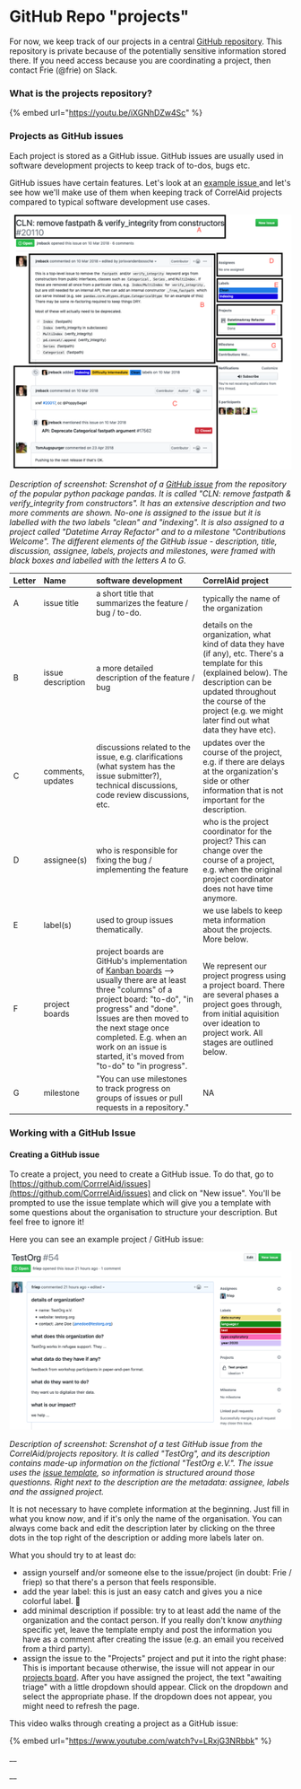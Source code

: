 # GitHub Repo "projects"

For now, we keep track of our projects in a central [GitHub repository](https://github.com/CorrelAid/projects). This repository is private because of the potentially sensitive information stored there. If you need access because you are coordinating a project, then contact Frie \(@frie\) on Slack.

### What is the projects repository?

{% embed url="https://youtu.be/iXGNhDZw4Sc" %}

### Projects as GitHub issues 

Each project is stored as a GitHub issue. GitHub issues are usually used in software development projects to keep track of to-dos, bugs etc. 

GitHub issues have certain features. Let's look at an [example issue ](https://github.com/pandas-dev/pandas/issues/20110)and let's see how we'll make use of them when keeping track of CorrelAid projects compared to typical software development use cases.

![Alt text below](../../../.gitbook/assets/screenshot-2020-02-03-at-17.22.46.png)

_Description of screenshot: Screnshot of a_ [_GitHub issue_](https://github.com/pandas-dev/pandas/issues/20110) _from the repository of the popular python package pandas. It is called "_CLN: remove fastpath & verify\_integrity from constructors_". It has an extensive description and two more comments are shown. No-one is assigned to the issue but it is labelled with the two labels "clean" and "indexing". It is also assigned to a project called "Datetime Array Refactor" and to a milestone "Contributions Welcome". The different elements of the GitHub issue - description, title, discussion, assignee, labels, projects and milestones, were framed with black boxes and labelled with the letters A to G._ 

| Letter | Name |  software development | CorrelAid project |
| :--- | :--- | :--- | :--- |
| A | issue title | a short title that summarizes the feature / bug / to-do.  | typically the name of the organization |
| B | issue description | a more detailed description of the feature / bug  | details on the organization, what kind of data they have \(if any\), etc. There's a template for this \(explained below\). The description can be updated throughout the course of the project \(e.g. we might later find out what data they have etc\).  |
| C | comments, updates | discussions related to the issue, e.g. clarifications \(what system has the issue submitter?\), technical discussions, code review discussions, etc. | updates over the course of the project, e.g. if there are delays at the organization's side or other information that is not important for the description.  |
| D | assignee\(s\) | who is responsible for fixing the bug / implementing the feature  | who is the project coordinator for the project? This can change over the course of a project, e.g. when the original project coordinator does not have time anymore.  |
| E | label\(s\) | used to group issues thematically.  | we use labels to keep meta information about the projects. More below.  |
| F | project boards | project boards are GitHub's implementation of [Kanban boards](https://en.wikipedia.org/wiki/Kanban_board) --&gt; usually there are at least three "columns" of a project board: "to-do", "in progress" and "done". Issues are then moved to the next stage once completed. E.g. when an work on an issue is started, it's moved from "to-do" to "in progress".  | We represent our project progress using a project board. There are several phases a project goes through, from initial aquisition over ideation to project work. All stages are outlined below.  |
| G | milestone | "You can use milestones to track progress on groups of issues or pull requests in a repository." | NA |

### Working with a GitHub Issue

#### Creating a GitHub issue

To create a project, you need to create a GitHub issue. To do that, go to [https://github.com/CorrrelAid/issues](https://github.com/CorrrelAid/issues) and click on "New issue". You'll be prompted to use the issue template which will give you a template with some questions about the organisation to structure your description. But feel free to ignore it! 

Here you can see an example project / GitHub issue:

![Alt text below](../../../.gitbook/assets/screenshot-2020-02-11-at-08.36.08.png)

_Description of screenshot: Screnshot of a test GitHub issue from the CorrelAid/projects repository. It is called "TestOrg", and its description contains made-up information on the fictional "TestOrg e.V.". The issue uses the_ [_issue template_](https://github.com/CorrelAid/projects/blob/master/.github/ISSUE_TEMPLATE/project-template.md)_, so information is structured around those questionns. Right next to the description are the metadata: assignee, labels and the assigned project._

It is not necessary to have complete information at the beginning. Just fill in what you know _now_, and if it's only the name of the organisation. You can always come back and edit the description later by clicking on the three dots in the top right of the description or adding more labels later on.

What you should try to at least do: 

* assign yourself and/or someone else to the issue/project \(in doubt: Frie / friep\) so that there's a person that feels responsible. 
* add the year label: this is just an easy catch and gives you a nice colorful label. 🎉 
* add minimal description if possible: try to at least add the name of the organization and the contact person. If you really don't know _anything_ specific yet, leave the template empty and post the information you have as a comment after creating the issue \(e.g. an email you received from a third party\).
* assign the issue to the "Projects" project and put it into the right phase: This is important because otherwise, the issue will not appear in our [projects board](https://github.com/CorrelAid/projects/projects/1). After you have assigned the project, the text "awaiting triage" with a little dropdown should appear. Click on the dropdown and select the appropriate phase. If the dropdown does not appear, you might need to refresh the page.

This video walks through creating a project as a GitHub issue:

{% embed url="https://www.youtube.com/watch?v=LRxjG3NRbbk" %}







\_\_

\_\_

